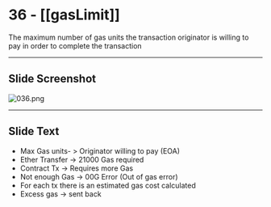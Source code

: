 # 36 - [[gasLimit]]

The maximum number of gas units the transaction originator is willing to pay in order to complete the transaction

___
## Slide Screenshot
![036.png](../images/ethereum101/036.png)
___
## Slide Text
- Max Gas units- > Originator willing to pay (EOA)
- Ether Transfer -> 21000 Gas required
- Contract Tx -> Requires more Gas
- Not enough Gas -> 00G Error (Out of gas error)
- For each tx there is an estimated gas cost calculated
- Excess gas -> sent back 

